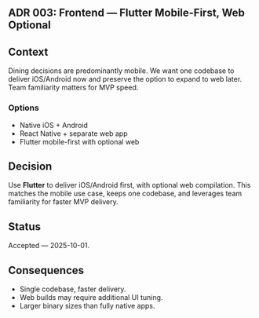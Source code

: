## ADR 003: Frontend — Flutter Mobile-First, Web Optional

## Context
Dining decisions are predominantly mobile. We want one codebase to deliver iOS/Android now and preserve the option to expand to web later. Team familiarity matters for MVP speed.

### Options
- Native iOS + Android
- React Native + separate web app
- Flutter mobile-first with optional web

## Decision
Use **Flutter** to deliver iOS/Android first, with optional web compilation. This matches the mobile use case, keeps one codebase, and leverages team familiarity for faster MVP delivery.

## Status
Accepted — 2025-10-01.

## Consequences
- Single codebase, faster delivery.
- Web builds may require additional UI tuning.
- Larger binary sizes than fully native apps.
